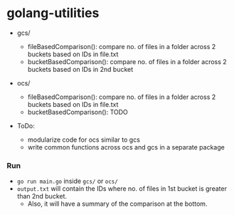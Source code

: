 # golang-utilities

- gcs/
    - fileBasedComparison(): compare no. of files in a folder across 2 buckets based on IDs in file.txt
    - bucketBasedComparison(): compare no. of files in a folder across 2 buckets based on IDs in 2nd bucket
- ocs/
    - fileBasedComparison(): compare no. of files in a folder across 2 buckets based on IDs in file.txt
    - bucketBasedComparison(): TODO

- ToDo:
    - modularize code for ocs similar to gcs
    - write common functions across ocs and gcs in a separate package

### Run
- `go run main.go` inside `gcs/` or `ocs/`
- `output.txt` will contain the IDs where no. of files in 1st bucket is greater than 2nd bucket.
    - Also, it will have a summary of the comparison at the bottom.